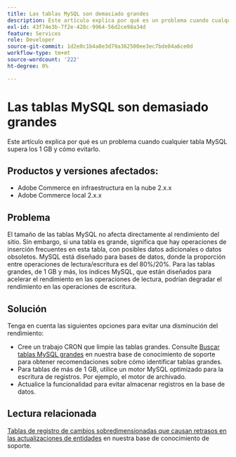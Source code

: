 ```yaml
---
title: Las tablas MySQL son demasiado grandes
description: Este artículo explica por qué es un problema cuando cualquier tabla MySQL supera los 1 GB y cómo evitarlo.
exl-id: 43f74e3b-7f2e-428c-9964-56d2ce98a34d
feature: Services
role: Developer
source-git-commit: 1d2e0c1b4a8e3d79a362500ee3ec7bde84a6ce0d
workflow-type: tm+mt
source-wordcount: '222'
ht-degree: 0%

---
```


# Las tablas MySQL son demasiado grandes

Este artículo explica por qué es un problema cuando cualquier tabla MySQL supera los 1 GB y cómo evitarlo.

## Productos y versiones afectados:

* Adobe Commerce en infraestructura en la nube 2.x.x
* Adobe Commerce local 2.x.x

## Problema

El tamaño de las tablas MySQL no afecta directamente al rendimiento del sitio. Sin embargo, si una tabla es grande, significa que hay operaciones de inserción frecuentes en esta tabla, con posibles datos adicionales o datos obsoletos. MySQL está diseñado para bases de datos, donde la proporción entre operaciones de lectura/escritura es del 80%/20%.  Para las tablas grandes, de 1 GB y más, los índices MySQL, que están diseñados para acelerar el rendimiento en las operaciones de lectura, podrían degradar el rendimiento en las operaciones de escritura.

## Solución

Tenga en cuenta las siguientes opciones para evitar una disminución del rendimiento:

* Cree un trabajo CRON que limpie las tablas grandes. Consulte [Buscar tablas MySQL grandes](/help/how-to/general/find-large-mysql-tables.md) en nuestra base de conocimiento de soporte para obtener recomendaciones sobre cómo identificar tablas grandes.
* Para tablas de más de 1 GB, utilice un motor MySQL optimizado para la escritura de registros. Por ejemplo, el motor de archivado.
* Actualice la funcionalidad para evitar almacenar registros en la base de datos.

## Lectura relacionada

[Tablas de registro de cambios sobredimensionadas que causan retrasos en las actualizaciones de entidades](/help/troubleshooting/database/changes-in-the-database-are-not-reflected-on-the-storefront.md) en nuestra base de conocimiento de soporte.
